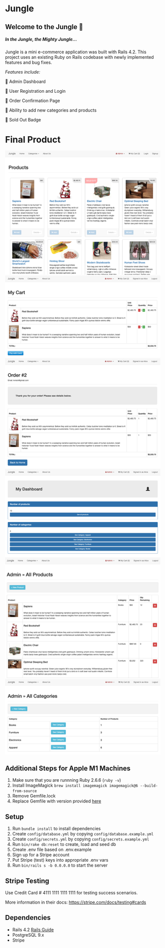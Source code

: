 # Jungle

## Welcome to the Jungle 🦥

##### In the Jungle, the Mighty Jungle... 

Jungle is a mini e-commerce application was built with Rails 4.2. This project uses an existing Ruby on Rails codebase with newly implemented features and bug fixes.

*Features include:*

🛒 Admin Dashboard

🛒 User Registration and Login

🛒 Order Confirmation Page

🛒 Ability to add new categories and products

🛒 Sold Out Badge

# Final Product

!["Homepage"](/docs/homepage.png)
!["My Cart"](/docs/my-cart.png)
!["Order Confirmation"](/docs/orders-confirm.png)
!["Admin Dashboard"](/docs/admin-dash.png)
!["Products Dashboard"](/docs/products-dash.png)
!["Categories Dashboard"](/docs/categories-dash.png)

## Additional Steps for Apple M1 Machines

1. Make sure that you are runnning Ruby 2.6.6 (`ruby -v`)
1. Install ImageMagick `brew install imagemagick imagemagick@6 --build-from-source`
2. Remove Gemfile.lock
3. Replace Gemfile with version provided [here](https://gist.githubusercontent.com/FrancisBourgouin/831795ae12c4704687a0c2496d91a727/raw/ce8e2104f725f43e56650d404169c7b11c33a5c5/Gemfile)

## Setup

1. Run `bundle install` to install dependencies
2. Create `config/database.yml` by copying `config/database.example.yml`
3. Create `config/secrets.yml` by copying `config/secrets.example.yml`
4. Run `bin/rake db:reset` to create, load and seed db
5. Create .env file based on .env.example
6. Sign up for a Stripe account
7. Put Stripe (test) keys into appropriate .env vars
8. Run `bin/rails s -b 0.0.0.0` to start the server

## Stripe Testing

Use Credit Card # 4111 1111 1111 1111 for testing success scenarios.

More information in their docs: <https://stripe.com/docs/testing#cards>

## Dependencies

* Rails 4.2 [Rails Guide](http://guides.rubyonrails.org/v4.2/)
* PostgreSQL 9.x
* Stripe
